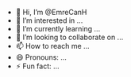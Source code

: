 - 👋 Hi, I’m @EmreCanH
- 👀 I’m interested in ...
- 🌱 I’m currently learning ...
- 💞️ I’m looking to collaborate on ...
- 📫 How to reach me ...
- 😄 Pronouns: ...
- ⚡ Fun fact: ...

<!---
EmreCanH/EmreCanH is a ✨ special ✨ repository because its `README.md` (this file) appears on your GitHub profile.
You can click the Preview link to take a look at your changes.
--->
